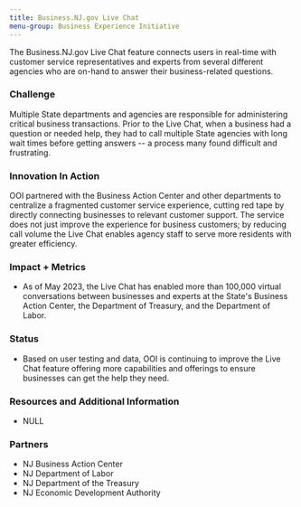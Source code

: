 ```yaml
---
title: Business.NJ.gov Live Chat
menu-group: Business Experience Initiative
---
```


The Business.NJ.gov Live Chat feature connects users in real-time with customer service representatives and experts from several different agencies who are on-hand to answer their business-related questions.

### Challenge

Multiple State departments and agencies are responsible for administering critical business transactions. Prior to the Live Chat, when a business had a question or needed help, they had to call multiple State agencies with long wait times before getting answers -- a process many found difficult and frustrating.

### Innovation In Action

OOI partnered with the Business Action Center and other departments to centralize a fragmented customer service experience, cutting red tape by directly connecting businesses to relevant customer support. The service does not just improve the experience for business customers; by reducing call volume the Live Chat enables agency staff to serve more residents with greater efficiency.

### Impact + Metrics

-   As of May 2023, the Live Chat has enabled more than 100,000 virtual conversations between businesses and experts at the State's Business Action Center, the Department of Treasury, and the Department of Labor.

### Status

-   Based on user testing and data, OOI is continuing to improve the Live Chat feature offering more capabilities and offerings to ensure businesses can get the help they need.

### Resources and Additional Information

-   NULL

### Partners

-   NJ Business Action Center
-   NJ Department of Labor
-   NJ Department of the Treasury
-   NJ Economic Development Authority
